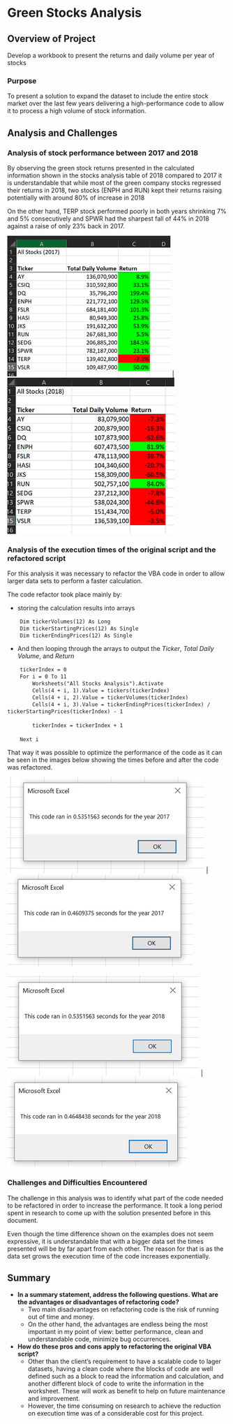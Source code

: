 
# Green Stocks Analysis
## Overview of Project
Develop a workbook to present the returns and daily volume per year of stocks

### Purpose
To present a solution to expand the dataset to include the entire stock market over the last few years delivering a high-performance code to allow it to process a high volume of stock information. 


## Analysis and Challenges

### Analysis of stock performance between 2017 and 2018
By observing the green stock returns presented in the calculated information shown in the stocks analysis table of 2018 compared to 2017 it is understandable that while most of the green company stocks regressed their returns in 2018, two stocks (ENPH and RUN) kept their returns raising potentially with around 80% of increase in 2018

On the other hand, TERP stock performed poorly in both years shrinking 7% and 5% consecutively and SPWR had the sharpest fall of 44% in 2018 against a raise of only 23% back in 2017. 

![all_stocks_analysis_2017](https://raw.githubusercontent.com/ramonmsa/stock-analysis/main/Resources/support_readme/all_stocks_analysis_2017.PNG "All Stocks Analysis 2017") | ![all_stocks_analysis_2018](https://raw.githubusercontent.com/ramonmsa/stock-analysis/main/Resources/support_readme/all_stocks_analysis_2018.PNG "All Stocks Analysis 2018") 



### Analysis of the execution times of the original script and the refactored script
For this analysis it was necessary to refactor the VBA code in order to allow larger data sets to perform a faster calculation. 

The code refactor took place mainly by:
 - storing the calculation results into arrays
```VBA    '1b) Create three output arrays
    Dim tickerVolumes(12) As Long
    Dim tickerStartingPrices(12) As Single
    Dim tickerEndingPrices(12) As Single
```
 - And then looping through the arrays to output the _Ticker_, _Total Daily Volume_, and _Return_
```VBA
    tickerIndex = 0
    For i = 0 To 11
        Worksheets("All Stocks Analysis").Activate
        Cells(4 + i, 1).Value = tickers(tickerIndex)
        Cells(4 + i, 2).Value = tickerVolumes(tickerIndex)
        Cells(4 + i, 3).Value = tickerEndingPrices(tickerIndex) / tickerStartingPrices(tickerIndex) - 1
        
        tickerIndex = tickerIndex + 1
        
    Next i
```

That way it was possible to optimize the performance of the code as it can be seen in the images below showing the times before and after the code was refactored.


![times_before_refactoring_2017](https://raw.githubusercontent.com/ramonmsa/stock-analysis/main/Resources/support_readme/all_stocks_time_original_script_2017_.PNG "Times before the refactoring for 2017 calcs") | ![times_after_refactoring_2017](https://raw.githubusercontent.com/ramonmsa/stock-analysis/main/Resources/support_readme/all_stocks_time_refactored_script_2017_.PNG "Times after refactoring for 2017 calcs") 

![times_before_refactoring_2018](https://raw.githubusercontent.com/ramonmsa/stock-analysis/main/Resources/support_readme/all_stocks_time_original_script_2018_.PNG "Times before the refactoring for 2018 calcs") | ![times_after_refactoring_2018](https://raw.githubusercontent.com/ramonmsa/stock-analysis/main/Resources/support_readme/all_stocks_time_refactored_script_2018_.PNG "Times after refactoring for 2018 calcs") 

### Challenges and Difficulties Encountered
The challenge in this analysis was to identify what part of the code needed to be refactored in order to increase the performance. It took a long period spent in research to come up with the solution presented before in this document. 
 
 Even though the time difference shown on the examples does not seem expressive, it is understandable that with a bigger data set the times presented will be by far apart from each other. The reason for that is as the data set grows the execution time of the code increases exponentially. 
 
## Summary

- **In a summary statement, address the following questions.
What are the advantages or disadvantages of refactoring code?**
    - Two main disadvantages on refactoring code is the risk of running out of time and money. 
    - On the other hand, the advantages are endless being the most important in my point of view: better performance, clean and understandable code, minimize bug occurrences. 
- **How do these pros and cons apply to refactoring the original VBA script?**
    - Other than the client’s requirement to have a scalable code to lager datasets, having a clean code where the blocks of code are well defined such as a block to read the information and calculation, and another different block of code to write the information in the worksheet. These will work as benefit to help on future maintenance and improvement.
    - However, the time consuming on research to achieve the reduction on execution time was of a considerable cost for this project.
